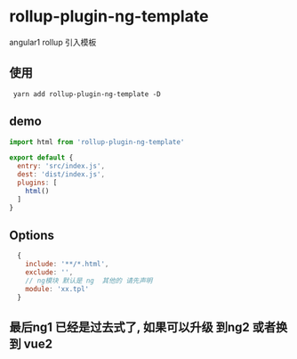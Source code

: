 # rollup-plugin-ng-template

angular1 rollup 引入模板

## 使用

```shell
 yarn add rollup-plugin-ng-template -D
```

## demo

```js
import html from 'rollup-plugin-ng-template'

export default {
  entry: 'src/index.js',
  dest: 'dist/index.js',
  plugins: [
    html()
  ]
}
```

## Options

```js
  {
    include: '**/*.html',
    exclude: '',
    // ng模块 默认是 ng  其他的 请先声明
    module: 'xx.tpl'
  }
```

## 最后ng1 已经是过去式了, 如果可以升级 到ng2 或者换到 vue2
